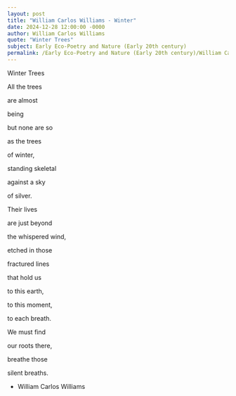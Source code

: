 ```yaml
---
layout: post
title: "William Carlos Williams - Winter"
date: 2024-12-28 12:00:00 -0000
author: William Carlos Williams
quote: "Winter Trees"
subject: Early Eco-Poetry and Nature (Early 20th century)
permalink: /Early Eco-Poetry and Nature (Early 20th century)/William Carlos Williams/William Carlos Williams - Winter
---
```


Winter Trees

All the trees

are almost

being

but none are so

as the trees

of winter,

standing skeletal

against a sky

of silver.

Their lives

are just beyond

the whispered wind,

etched in those

fractured lines

that hold us

to this earth,

to this moment,

to each breath.

We must find

our roots there,

breathe those

silent breaths.


- William Carlos Williams
